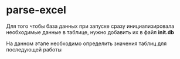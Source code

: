 # parse-excel
Для того чтобы база данных при запуске сразу инициализировала необходимые данные в таблице, нужно добавить их в файл **init.db**

На данном этапе необходимо определить значения таблиц для последующей работы